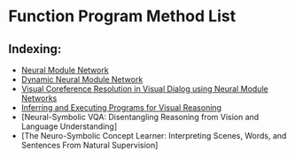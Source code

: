 # Function Program Method List

## Indexing:
- [Neural Module Network](#Neural-Module-Network)
- [Dynamic Neural Module Network](#Dynamic-Neural-Module-Network)
- [Visual Coreference Resolution in Visual Dialog using Neural Module Networks](#Visual-Coreference-Resolution-in-Visual-Dialog-using-Neural-Module-Networks)
- [Inferring and Executing Programs for Visual Reasoning](#Inferring-and-Executing-Programs-for-Visual-Reasoning)
- [Neural-Symbolic VQA: Disentangling Reasoning from Vision and Language Understanding]
- [The Neuro-Symbolic Concept Learner: Interpreting Scenes, Words, and Sentences From Natural Supervision]
